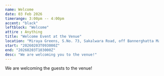 ```yaml
---
name: Welcome
date: 03 Feb 2026
timerange: 3:00pm -- 4:00pm
accent: "black"
leftblock: "Welcome"
attire : Anything
title: "Welcome Event at the Venue"
location: "Miraya Greens, S.No. 73, Sakalwara Road, off Bannerghatta Main Road, Bengaluru, Karnataka 560083, India"
start: "20260203T093000Z"
end: "20260203T103000Z"
desc: "We are welcoming you to the venue!"
---
```

We are welcoming the guests to the venue!